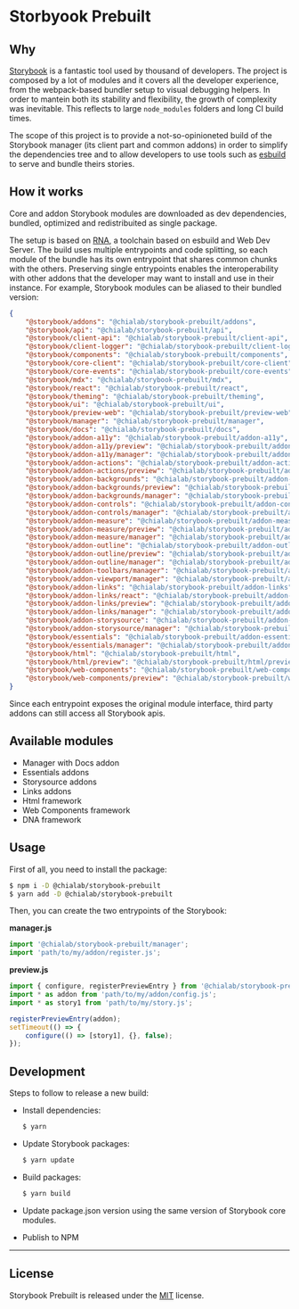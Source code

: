# Storbyook Prebuilt

## Why

[Storybook](https://storybook.js.org/) is a fantastic tool used by thousand of developers. The project is composed by a lot of modules and it covers all the developer experience, from the webpack-based bundler setup to visual debugging helpers. In order to mantein both its stability and flexibility, the growth of complexity was inevitable. This reflects to large `node_modules` folders and long CI build times.

The scope of this project is to provide a not-so-opinioneted build of the Storybook manager (its client part and common addons) in order to simplify the dependencies tree and to allow developers to use tools such as [esbuild](https://esbuild.github.io/) to serve and bundle theirs stories.

## How it works

Core and addon Storybook modules are downloaded as dev dependencies, bundled, optimized and redistribuited as single package.

The setup is based on [RNA](https://github.com/chialab/rna), a toolchain based on esbuild and Web Dev Server. The build uses multiple entrypoints and code splitting, so each module of the bundle has its own entrypoint that shares common chunks with the others. Preserving single entrypoints enables the interoperability with other addons that the developer may want to install and use in their instance. For example, Storybook modules can be aliased to their bundled version:

```json
{
    "@storybook/addons": "@chialab/storybook-prebuilt/addons",
    "@storybook/api": "@chialab/storybook-prebuilt/api",
    "@storybook/client-api": "@chialab/storybook-prebuilt/client-api",
    "@storybook/client-logger": "@chialab/storybook-prebuilt/client-logger",
    "@storybook/components": "@chialab/storybook-prebuilt/components",
    "@storybook/core-client": "@chialab/storybook-prebuilt/core-client",
    "@storybook/core-events": "@chialab/storybook-prebuilt/core-events",
    "@storybook/mdx": "@chialab/storybook-prebuilt/mdx",
    "@storybook/react": "@chialab/storybook-prebuilt/react",
    "@storybook/theming": "@chialab/storybook-prebuilt/theming",
    "@storybook/ui": "@chialab/storybook-prebuilt/ui",
    "@storybook/preview-web": "@chialab/storybook-prebuilt/preview-web",
    "@storybook/manager": "@chialab/storybook-prebuilt/manager",
    "@storybook/docs": "@chialab/storybook-prebuilt/docs",
    "@storybook/addon-a11y": "@chialab/storybook-prebuilt/addon-a11y",
    "@storybook/addon-a11y/preview": "@chialab/storybook-prebuilt/addon-a11y/preview",
    "@storybook/addon-a11y/manager": "@chialab/storybook-prebuilt/addon-a11y/manager",
    "@storybook/addon-actions": "@chialab/storybook-prebuilt/addon-actions",
    "@storybook/addon-actions/preview": "@chialab/storybook-prebuilt/addon-actions/preview",
    "@storybook/addon-backgrounds": "@chialab/storybook-prebuilt/addon-backgrounds",
    "@storybook/addon-backgrounds/preview": "@chialab/storybook-prebuilt/addon-backgrounds/preview",
    "@storybook/addon-backgrounds/manager": "@chialab/storybook-prebuilt/addon-backgrounds/manager",
    "@storybook/addon-controls": "@chialab/storybook-prebuilt/addon-controls",
    "@storybook/addon-controls/manager": "@chialab/storybook-prebuilt/addon-controls/manager",
    "@storybook/addon-measure": "@chialab/storybook-prebuilt/addon-measure",
    "@storybook/addon-measure/preview": "@chialab/storybook-prebuilt/addon-measure/preview",
    "@storybook/addon-measure/manager": "@chialab/storybook-prebuilt/addon-measure/manager",
    "@storybook/addon-outline": "@chialab/storybook-prebuilt/addon-outline",
    "@storybook/addon-outline/preview": "@chialab/storybook-prebuilt/addon-outline/preview",
    "@storybook/addon-outline/manager": "@chialab/storybook-prebuilt/addon-outline/manager",
    "@storybook/addon-toolbars/manager": "@chialab/storybook-prebuilt/addon-toolbars/manager",
    "@storybook/addon-viewport/manager": "@chialab/storybook-prebuilt/addon-viewport/manager",
    "@storybook/addon-links": "@chialab/storybook-prebuilt/addon-links",
    "@storybook/addon-links/react": "@chialab/storybook-prebuilt/addon-links/react",
    "@storybook/addon-links/preview": "@chialab/storybook-prebuilt/addon-links/preview",
    "@storybook/addon-links/manager": "@chialab/storybook-prebuilt/addon-links/manager",
    "@storybook/addon-storysource": "@chialab/storybook-prebuilt/addon-storysource",
    "@storybook/addon-storysource/manager": "@chialab/storybook-prebuilt/addon-storysource/manager",
    "@storybook/essentials": "@chialab/storybook-prebuilt/addon-essentials",
    "@storybook/essentials/manager": "@chialab/storybook-prebuilt/addon-essentials/manager",
    "@storybook/html": "@chialab/storybook-prebuilt/html",
    "@storybook/html/preview": "@chialab/storybook-prebuilt/html/preview",
    "@storybook/web-components": "@chialab/storybook-prebuilt/web-components",
    "@storybook/web-components/preview": "@chialab/storybook-prebuilt/web-components/preview"
}
```

Since each entrypoint exposes the original module interface, third party addons can still access all Storybook apis.

## Available modules

* Manager with Docs addon
* Essentials addons
* Storysource addons
* Links addons
* Html framework
* Web Components framework
* DNA framework

## Usage

First of all, you need to install the package:

```sh
$ npm i -D @chialab/storybook-prebuilt
$ yarn add -D @chialab/storybook-prebuilt
```

Then, you can create the two entrypoints of the Storybook:

**manager.js**
```js
import '@chialab/storybook-prebuilt/manager';
import 'path/to/my/addon/register.js';
```

**preview.js**
```js
import { configure, registerPreviewEntry } from '@chialab/storybook-prebuilt/web-components';
import * as addon from 'path/to/my/addon/config.js';
import * as story1 from 'path/to/my/story.js';

registerPreviewEntry(addon);
setTimeout(() => {
    configure(() => [story1], {}, false);
});
```

## Development

Steps to follow to release a new build:

* Install dependencies:

    ```sh
    $ yarn
    ```

* Update Storybook packages:

    ```sh
    $ yarn update
    ```

* Build packages:

    ```sh
    $ yarn build
    ```

* Update package.json version using the same version of Storybook core modules.

* Publish to NPM

---

## License

Storybook Prebuilt is released under the [MIT](https://github.com/chialab/storybook-prebuilt/blob/main/LICENSE) license.
